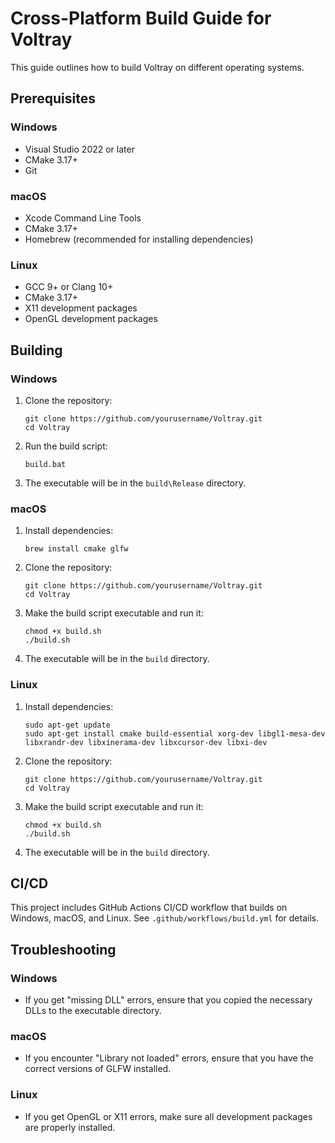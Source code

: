 # Cross-Platform Build Guide for Voltray

This guide outlines how to build Voltray on different operating systems.

## Prerequisites

### Windows
- Visual Studio 2022 or later
- CMake 3.17+
- Git

### macOS
- Xcode Command Line Tools
- CMake 3.17+
- Homebrew (recommended for installing dependencies)

### Linux
- GCC 9+ or Clang 10+
- CMake 3.17+
- X11 development packages
- OpenGL development packages

## Building

### Windows

1. Clone the repository:
   ```
   git clone https://github.com/yourusername/Voltray.git
   cd Voltray
   ```

2. Run the build script:
   ```
   build.bat
   ```

3. The executable will be in the `build\Release` directory.

### macOS

1. Install dependencies:
   ```
   brew install cmake glfw
   ```

2. Clone the repository:
   ```
   git clone https://github.com/yourusername/Voltray.git
   cd Voltray
   ```

3. Make the build script executable and run it:
   ```
   chmod +x build.sh
   ./build.sh
   ```

4. The executable will be in the `build` directory.

### Linux

1. Install dependencies:
   ```
   sudo apt-get update
   sudo apt-get install cmake build-essential xorg-dev libgl1-mesa-dev libxrandr-dev libxinerama-dev libxcursor-dev libxi-dev
   ```

2. Clone the repository:
   ```
   git clone https://github.com/yourusername/Voltray.git
   cd Voltray
   ```

3. Make the build script executable and run it:
   ```
   chmod +x build.sh
   ./build.sh
   ```

4. The executable will be in the `build` directory.

## CI/CD

This project includes GitHub Actions CI/CD workflow that builds on Windows, macOS, and Linux. See `.github/workflows/build.yml` for details.

## Troubleshooting

### Windows
- If you get "missing DLL" errors, ensure that you copied the necessary DLLs to the executable directory.

### macOS
- If you encounter "Library not loaded" errors, ensure that you have the correct versions of GLFW installed.

### Linux
- If you get OpenGL or X11 errors, make sure all development packages are properly installed.
